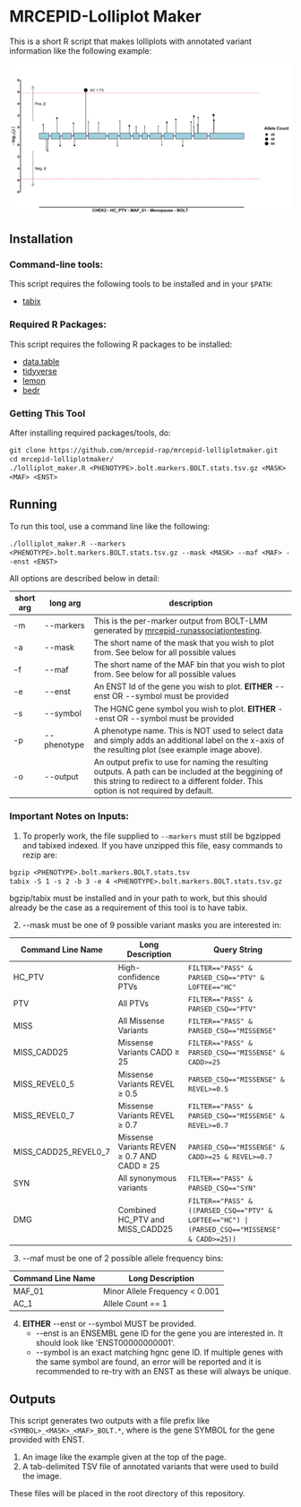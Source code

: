 # MRCEPID-Lolliplot Maker

This is a short R script that makes lolliplots with annotated variant information like the following example:

![](https://github.com/mrcepid-rap/mrcepid-lolliplotmaker/blob/main/sample_images/CHEK2_sample.png)

## Installation

### Command-line tools:

This script requires the following tools to be installed and in your `$PATH`:

* [tabix](http://www.htslib.org/doc/tabix.html)

### Required R Packages:

This script requires the following R packages to be installed:

* [data.table](https://cran.r-project.org/web/packages/data.table/index.html)
* [tidyverse](https://cran.r-project.org/web/packages/tidyverse/index.html)
* [lemon](https://cran.r-project.org/web/packages/lemon/index.html)
* [bedr](https://cran.r-project.org/web/packages/bedr/index.html)

### Getting This Tool

After installing required packages/tools, do:

```
git clone https://github.com/mrcepid-rap/mrcepid-lolliplotmaker.git
cd mrcepid-lolliplotmaker/
./lolliplot_maker.R <PHENOTYPE>.bolt.markers.BOLT.stats.tsv.gz <MASK> <MAF> <ENST>
```

## Running

To run this tool, use a command line like the following:

```
./lolliplot_maker.R --markers <PHENOTYPE>.bolt.markers.BOLT.stats.tsv.gz --mask <MASK> --maf <MAF> --enst <ENST>
```

All options are described below in detail:

| short arg | long arg    | description                                                                                                                                                                                 |
|-----------|-------------|---------------------------------------------------------------------------------------------------------------------------------------------------------------------------------------------|
| -m        | --markers   | This is the per-marker output from BOLT-LMM generated by [mrcepid-runassociationtesting](https://github.com/mrcepid-rap/mrcepid-runassociationtesting).                                     |
| -a        | --mask      | The short name of the mask that you wish to plot from. See below for all possible values                                                                                                    |
| -f        | --maf       | The short name of the MAF bin that you wish to plot from. See below for all possible values                                                                                                 | 
| -e        | --enst      | An ENST Id of the gene you wish to plot. **EITHER** --enst OR --symbol must be provided                                                                                                     |
| -s        | --symbol    | The HGNC gene symbol you wish to plot. **EITHER** --enst OR --symbol must be provided                                                                                                       | 
| -p        | --phenotype | A phenotype name. This is NOT used to select data and simply adds an additional label on the x-axis of the resulting plot (see example image above).                                        |
| -o        | --output    | An output prefix to use for naming the resulting outputs. A path can be included at the beggining of this string to redirect to a different folder. This option is not required by default. |

### Important Notes on Inputs:

1. To properly work, the file supplied to `--markers` must still be bgzipped and tabixed indexed. If you have unzipped this file, easy commands to rezip are:

```
bgzip <PHENOTYPE>.bolt.markers.BOLT.stats.tsv
tabix -S 1 -s 2 -b 3 -e 4 <PHENOTYPE>.bolt.markers.BOLT.stats.tsv.gz
```

bgzip/tabix must be installed and in your path to work, but this should already be the case as a requirement of this tool is to have tabix.

2. --mask must be one of 9 possible variant masks you are interested in:

| Command Line Name    | Long Description                            | Query String                                                                                                  |
|----------------------|---------------------------------------------|---------------------------------------------------------------------------------------------------------------|
| HC_PTV               | High-confidence PTVs                        | `FILTER=="PASS" & PARSED_CSQ=="PTV" & LOFTEE=="HC"`                                                           |
| PTV                  | All PTVs                                    | `FILTER=="PASS" & PARSED_CSQ=="PTV"`                                                                          |
| MISS                 | All  Missense Variants                      | `FILTER=="PASS" & PARSED_CSQ=="MISSENSE"`                                                                     |
| MISS_CADD25          | Missense Variants CADD ≥ 25                 | `FILTER=="PASS" & PARSED_CSQ=="MISSENSE" & CADD>=25`                                                          |
| MISS_REVEL0_5        | Missense Variants REVEL ≥ 0.5               | `PARSED_CSQ=="MISSENSE" & REVEL>=0.5`                                                                         |
| MISS_REVEL0_7        | Missense Variants REVEL ≥ 0.7               | `FILTER=="PASS" & PARSED_CSQ=="MISSENSE" & REVEL>=0.7`                                                        |
| MISS_CADD25_REVEL0_7 | Missense Variants REVEN ≥ 0.7 AND CADD ≥ 25 | `PARSED_CSQ=="MISSENSE" & CADD>=25 & REVEL>=0.7`                                                              |
| SYN                  | All synonymous variants                     | `FILTER=="PASS" & PARSED_CSQ=="SYN"`                                                                          |
| DMG                  | Combined HC_PTV and MISS_CADD25             | <code>FILTER=="PASS" & ((PARSED_CSQ=="PTV" & LOFTEE=="HC") &#124; (PARSED_CSQ=="MISSENSE" & CADD>=25))</code> |

3. --maf must be one of 2 possible allele frequency bins:

| Command Line Name | Long Description               |
|-------------------|--------------------------------|
| MAF_01            | Minor Allele Frequency < 0.001 |
| AC_1              | Allele Count == 1              |

4. **EITHER** --enst or --symbol MUST be provided.
   + --enst is an ENSEMBL gene ID for the gene you are interested in. It should look like 'ENST00000000001'.
   + --symbol is an exact matching hgnc gene ID. If multiple genes with the same symbol are found, an error will be
        reported and it is recommended to re-try with an ENST as these will always be unique.

## Outputs

This script generates two outputs with a file prefix like `<SYMBOL>_<MASK>_<MAF>_BOLT.*`, where <SYMBOL> is the gene 
SYMBOL for the gene provided with ENST.

1. An image like the example given at the top of the page.
2. A tab-delimited TSV file of annotated variants that were used to build the image.

These files will be placed in the root directory of this repository.
